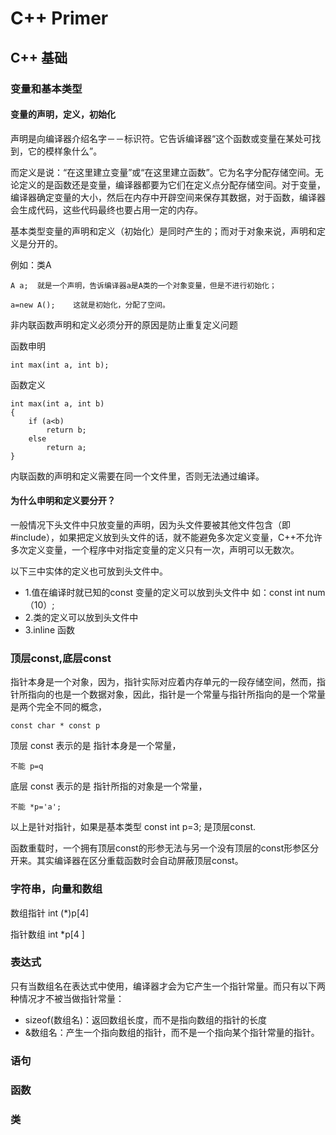 # C++ Primer
## C++ 基础
### 变量和基本类型
#### 变量的声明，定义，初始化 

声明是向编译器介绍名字－－标识符。它告诉编译器“这个函数或变量在某处可找到，它的模样象什么”。

而定义是说：“在这里建立变量”或“在这里建立函数”。它为名字分配存储空间。无论定义的是函数还是变量，编译器都要为它们在定义点分配存储空间。对于变量，编译器确定变量的大小，然后在内存中开辟空间来保存其数据，对于函数，编译器会生成代码，这些代码最终也要占用一定的内存。

基本类型变量的声明和定义（初始化）是同时产生的；而对于对象来说，声明和定义是分开的。

例如：类A

	A a;  就是一个声明，告诉编译器a是A类的一个对象变量，但是不进行初始化；

	a=new A();    这就是初始化，分配了空间。

非内联函数声明和定义必须分开的原因是防止重复定义问题

函数申明

	int max(int a, int b);
函数定义

	int max(int a, int b)
	{
    	if (a<b)
        	return b;
    	else 
        	return a;
	}
	
内联函数的声明和定义需要在同一个文件里，否则无法通过编译。

#### 为什么申明和定义要分开？

一般情况下头文件中只放变量的声明，因为头文件要被其他文件包含（即#include），如果把定义放到头文件的话，就不能避免多次定义变量，C++不允许多次定义变量，一个程序中对指定变量的定义只有一次，声明可以无数次。


以下三中实体的定义也可放到头文件中。

* 1.值在编译时就已知的const 变量的定义可以放到头文件中
如：const int num（10）;
* 2.类的定义可以放到头文件中
* 3.inline 函数

### 顶层const,底层const
指针本身是一个对象，因为，指针实际对应着内存单元的一段存储空间，然而，指针所指向的也是一个数据对象，因此，指针是一个常量与指针所指向的是一个常量是两个完全不同的概念， 

	const char * const p
	
顶层 const 表示的是 指针本身是一个常量， 
	
	不能 p=q
	
底层 const 表示的是 指针所指的对象是一个常量，

	不能 *p='a';
	
以上是针对指针，如果是基本类型 const int p=3; 是顶层const.

函数重载时，一个拥有顶层const的形参无法与另一个没有顶层的const形参区分开来。其实编译器在区分重载函数时会自动屏蔽顶层const。

### 字符串，向量和数组
数组指针 int (*)p[4]

指针数组 int *p[4 ]
### 表达式
只有当数组名在表达式中使用，编译器才会为它产生一个指针常量。而只有以下两种情况才不被当做指针常量：

* sizeof(数组名)：返回数组长度，而不是指向数组的指针的长度
* &数组名：产生一个指向数组的指针，而不是一个指向某个指针常量的指针。




### 语句
### 函数
### 类
